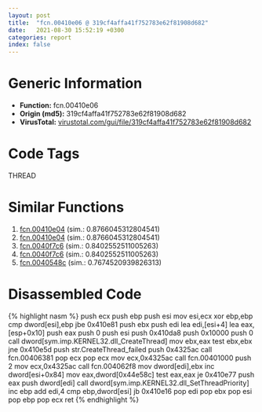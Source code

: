 ```yaml
---
layout: post
title:  "fcn.00410e06 @ 319cf4affa41f752783e62f81908d682"
date:   2021-08-30 15:52:19 +0300
categories: report
index: false
---
```


# Generic Information
- **Function:** fcn.00410e06
- **Origin (md5):** 319cf4affa41f752783e62f81908d682
- **VirusTotal:** [virustotal.com/gui/file/319cf4affa41f752783e62f81908d682][virustotal_ref]

# Code Tags
<span class="tag" id="THREAD">THREAD</span>


# Similar Functions

1. [fcn.00410e04][similar_1_ref] (sim.: 0.8766045312804541)
2. [fcn.00410e04][similar_2_ref] (sim.: 0.8766045312804541)
3. [fcn.0040f7c6][similar_3_ref] (sim.: 0.8402552511005263)
4. [fcn.0040f7c6][similar_4_ref] (sim.: 0.8402552511005263)
5. [fcn.0040548c][similar_5_ref] (sim.: 0.7674520939826313)


# Disassembled Code

{% highlight nasm %}
push ecx
push ebp
push esi
mov esi,ecx
xor ebp,ebp
cmp dword[esi],ebp
jbe 0x410e81
push ebx
push edi
lea edi,[esi+4]
lea eax,[esp+0x10]
push eax
push 0
push esi
push 0x410da8
push 0x10000
push 0
call dword[sym.imp.KERNEL32.dll_CreateThread]
mov ebx,eax
test ebx,ebx
jne 0x410e5d
push str.CreateThread_failed
push 0x4325ac
call fcn.00406381
pop ecx
pop ecx
mov ecx,0x4325ac
call fcn.00401000
push 2
mov ecx,0x4325ac
call fcn.004062f8
mov dword[edi],ebx
inc dword[esi+0x84]
mov eax,dword[0x44e58c]
test eax,eax
je 0x410e77
push eax
push dword[edi]
call dword[sym.imp.KERNEL32.dll_SetThreadPriority]
inc ebp
add edi,4
cmp ebp,dword[esi]
jb 0x410e16
pop edi
pop ebx
pop esi
pop ebp
pop ecx
ret 
{% endhighlight %}


[similar_1_ref]: /report/fcn.00410e04@88e03379526f823ce2de3b236adcaf80
[similar_2_ref]: /report/fcn.00410e04@7e044e51324f9f80f4e97d8f3549c003
[similar_3_ref]: /report/fcn.0040f7c6@f068e0a788db6c075da6c407576e943b
[similar_4_ref]: /report/fcn.0040f7c6@e02c832a2c768752009e071574e12967
[similar_5_ref]: /report/fcn.0040548c@6f11dca39a331a6e158b2810d4d8234f
[virustotal_ref]: https://www.virustotal.com/gui/file/319cf4affa41f752783e62f81908d682